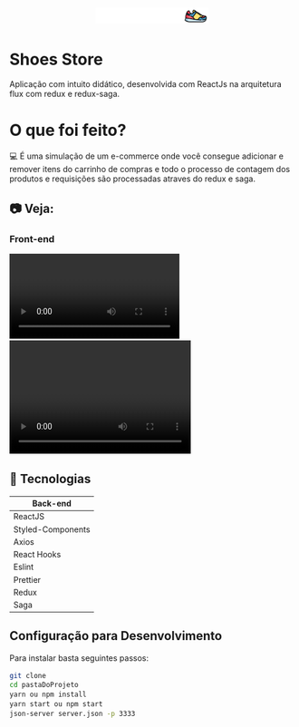 <h1 align="center">
    <img alt="ShoesStore" src="src/assets/logo.svg" width="200px" />
</h1>

# Shoes Store
Aplicação com intuito didático, desenvolvida com ReactJs na arquitetura flux com redux e redux-saga.


# O que foi feito?
💻 É uma simulação de um e-commerce onde você consegue adicionar e remover itens do carrinho de compras e todo o processo de contagem dos produtos e requisições são processadas atraves do redux e saga.

## :camera: Veja:

### Front-end
![ShoesStore VIDEO](src/assets/video.mp4)
<video src="video.mp4" width="320" height="200" controls preload></video>

## :rocket: Tecnologias

<table>
  <thead>
    <th>Back-end</th>
  </thead>
  <tbody>
    <tr>
      <td>ReactJS</td>
    </tr>
    <tr>
      <td>Styled-Components</td>
    </tr>
    <tr>
      <td>Axios</td>
    </tr>
    <tr>
      <td>React Hooks</td>
    </tr>
    <tr>
      <td>Eslint</td>
    </tr>
    <tr>
      <td>Prettier</td>
    </tr>
    <tr>
      <td>Redux</td>
    </tr>
    <tr>
      <td>Saga</td>
    </tr>
  </tbody>

</table>

## Configuração para Desenvolvimento

Para instalar basta seguintes passos:

```sh
git clone
cd pastaDoProjeto
yarn ou npm install
yarn start ou npm start
json-server server.json -p 3333
```
